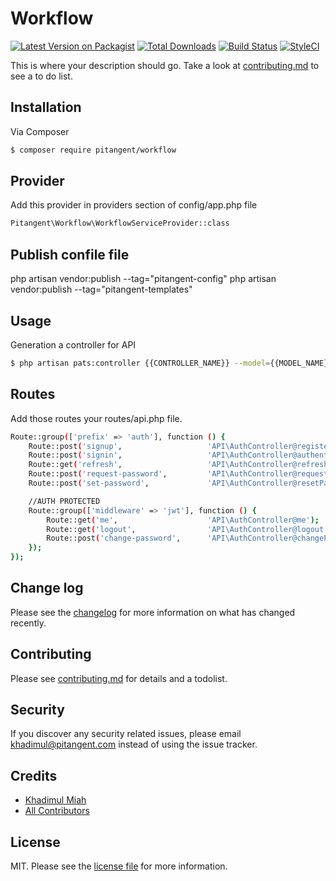 # Workflow

[![Latest Version on Packagist][ico-version]][link-packagist]
[![Total Downloads][ico-downloads]][link-downloads]
[![Build Status][ico-travis]][link-travis]
[![StyleCI][ico-styleci]][link-styleci]

This is where your description should go. Take a look at [contributing.md](contributing.md) to see a to do list.

## Installation

Via Composer

``` bash
$ composer require pitangent/workflow
```

## Provider 
Add this provider in providers section of  config/app.php file

``` bash
Pitangent\Workflow\WorkflowServiceProvider::class
```
## Publish confile file
php artisan vendor:publish --tag="pitangent-config"
php artisan vendor:publish --tag="pitangent-templates"



## Usage

Generation a controller for API
``` bash
$ php artisan pats:controller {{CONTROLLER_NAME}} --model={{MODEL_NAME}} --api
```

## Routes
Add those routes your routes/api.php file.

``` bash
Route::group(['prefix' => 'auth'], function () {
    Route::post('signup',                   'API\AuthController@register');
    Route::post('signin',                   'API\AuthController@authenticate');
    Route::get('refresh',                   'API\AuthController@refresh');
    Route::post('request-password',         'API\AuthController@requestPassword');
    Route::post('set-password',             'API\AuthController@resetPassword');

    //AUTH PROTECTED
    Route::group(['middleware' => 'jwt'], function () {
        Route::get('me',                    'API\AuthController@me');
        Route::get('logout',                'API\AuthController@logout');
        Route::post('change-password',      'API\AuthController@changePassword');
    });
});

```


## Change log

Please see the [changelog](changelog.md) for more information on what has changed recently.

## Contributing

Please see [contributing.md](contributing.md) for details and a todolist.

## Security

If you discover any security related issues, please email khadimul@pitangent.com instead of using the issue tracker.

## Credits

- [Khadimul Miah][link-author]
- [All Contributors][link-contributors]

## License

MIT. Please see the [license file](license.md) for more information.

[ico-version]: https://img.shields.io/packagist/v/ows/workflow.svg?style=flat-square
[ico-downloads]: https://img.shields.io/packagist/dt/ows/workflow.svg?style=flat-square
[ico-travis]: https://img.shields.io/travis/ows/workflow/master.svg?style=flat-square
[ico-styleci]: https://styleci.io/repos/12345678/shield

[link-packagist]: https://packagist.org/packages/ows/workflow
[link-downloads]: https://packagist.org/packages/ows/workflow
[link-travis]: https://travis-ci.org/ows/workflow
[link-styleci]: https://styleci.io/repos/12345678
[link-author]: https://github.com/ows
[link-contributors]: ../../contributors
